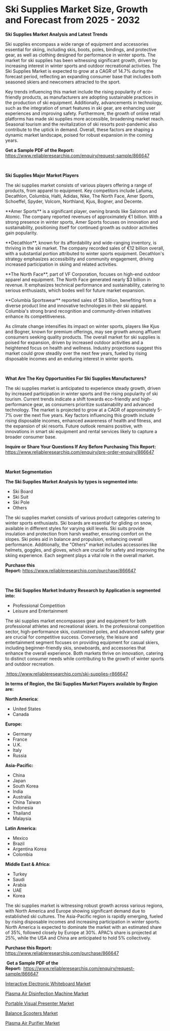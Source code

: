 <p><h1>Ski Supplies Market Size, Growth and Forecast from 2025 - 2032</h1></p><p><strong>Ski Supplies Market Analysis and Latest Trends</strong></p>
<p><p>Ski supplies encompass a wide range of equipment and accessories essential for skiing, including skis, boots, poles, bindings, and protective gear, as well as clothing designed for performance in winter sports. The market for ski supplies has been witnessing significant growth, driven by increasing interest in winter sports and outdoor recreational activities. The Ski Supplies Market is expected to grow at a CAGR of 14.7% during the forecast period, reflecting an expanding consumer base that includes both seasoned skiers and newcomers attracted to the sport.</p><p>Key trends influencing this market include the rising popularity of eco-friendly products, as manufacturers are adopting sustainable practices in the production of ski equipment. Additionally, advancements in technology, such as the integration of smart features in ski gear, are enhancing user experiences and improving safety. Furthermore, the growth of online retail platforms has made ski supplies more accessible, broadening market reach. Seasonal tourism and the revitalization of ski resorts post-pandemic also contribute to the uptick in demand. Overall, these factors are shaping a dynamic market landscape, poised for robust expansion in the coming years.</p></p>
<p><strong>Get a Sample PDF of the Report:&nbsp;</strong> <a href="https://www.reliableresearchiq.com/enquiry/request-sample/866647?utm_campaign=1119&utm_medium=2&utm_source=Github&utm_content=ia&utm_term=04042025&utm_id=ski-supplies">https://www.reliableresearchiq.com/enquiry/request-sample/866647</a></p>
<p>&nbsp;</p>
<p><strong>Ski Supplies Major Market Players</strong></p>
<p><p>The ski supplies market consists of various players offering a range of products, from apparel to equipment. Key competitors include Lafuma, Decathlon, Columbia, Halti, Adidas, Nike, The North Face, Amer Sports, Schoeffel, Spyder, Volcom, Northland, Kjus, Bogner, and Decente.</p><p>**Amer Sports** is a significant player, owning brands like Salomon and Atomic. The company reported revenues of approximately €1 billion. With a strong presence in winter sports, Amer Sports focuses on innovation and sustainability, positioning itself for continued growth as outdoor activities gain popularity.</p><p>**Decathlon**, known for its affordability and wide-ranging inventory, is thriving in the ski market. The company recorded sales of €12 billion overall, with a substantial portion attributed to winter sports equipment. Decathlon's strategy emphasizes accessibility and community engagement, driving increased participation in skiing and related activities.</p><p>**The North Face**, part of VF Corporation, focuses on high-end outdoor apparel and equipment. The North Face generated nearly $3 billion in revenue. It emphasizes technical performance and sustainability, catering to serious enthusiasts, which bodes well for future market expansion.</p><p>**Columbia Sportswear** reported sales of $3 billion, benefiting from a diverse product line and innovative technologies in their ski apparel. Columbia's strong brand recognition and community-driven initiatives enhance its competitiveness.</p><p>As climate change intensifies its impact on winter sports, players like Kjus and Bogner, known for premium offerings, may see growth among affluent consumers seeking quality products. The overall market for ski supplies is poised for expansion, driven by increased outdoor activities and a heightened focus on health and wellness. Industry projections suggest this market could grow steadily over the next few years, fueled by rising disposable incomes and an enduring interest in winter sports.</p></p>
<p>&nbsp;</p>
<p><strong>What Are The Key Opportunities For Ski Supplies Manufacturers?</strong></p>
<p><p>The ski supplies market is anticipated to experience steady growth, driven by increased participation in winter sports and the rising popularity of ski tourism. Current trends indicate a shift towards eco-friendly and high-performance gear, as consumers prioritize sustainability and advanced technology. The market is projected to grow at a CAGR of approximately 5-7% over the next five years. Key factors influencing this growth include rising disposable incomes, enhanced awareness of health and fitness, and the expansion of ski resorts. Future outlook remains positive, with innovations in smart ski equipment and rental services likely to capture a broader consumer base.</p></p>
<p><strong>Inquire or Share Your Questions If Any Before Purchasing This Report:</strong> <a href="https://www.reliableresearchiq.com/enquiry/pre-order-enquiry/866647?utm_campaign=1119&utm_medium=2&utm_source=Github&utm_content=ia&utm_term=04042025&utm_id=ski-supplies">https://www.reliableresearchiq.com/enquiry/pre-order-enquiry/866647</a></p>
<p>&nbsp;</p>
<p><strong>Market Segmentation</strong></p>
<p><strong>The Ski Supplies Market Analysis by types is segmented into:</strong></p>
<p><ul><li>Ski Board</li><li>Ski Suit</li><li>Ski Pole</li><li>Others</li></ul></p>
<p><p>The ski supplies market consists of various product categories catering to winter sports enthusiasts. Ski boards are essential for gliding on snow, available in different styles for varying skill levels. Ski suits provide insulation and protection from harsh weather, ensuring comfort on the slopes. Ski poles aid in balance and propulsion, enhancing overall performance. Additionally, the "Others" market includes accessories like helmets, goggles, and gloves, which are crucial for safety and improving the skiing experience. Each segment plays a vital role in the overall market.</p></p>
<p><strong>Purchase this Report:&nbsp;</strong><a href="https://www.reliableresearchiq.com/purchase/866647?utm_campaign=1119&utm_medium=2&utm_source=Github&utm_content=ia&utm_term=04042025&utm_id=ski-supplies">https://www.reliableresearchiq.com/purchase/866647</a></p>
<p>&nbsp;</p>
<p><strong>The Ski Supplies Market Industry Research by Application is segmented into:</strong></p>
<p><ul><li>Professional Competition</li><li>Leisure and Entertainment</li></ul></p>
<p><p>The ski supplies market encompasses gear and equipment for both professional athletes and recreational skiers. In the professional competition sector, high-performance skis, customized poles, and advanced safety gear are crucial for competitive success. Conversely, the leisure and entertainment segment focuses on providing equipment for casual skiers, including beginner-friendly skis, snowboards, and accessories that enhance the overall experience. Both markets thrive on innovation, catering to distinct consumer needs while contributing to the growth of winter sports and outdoor recreation.</p></p>
<p><a href="https://www.reliableresearchiq.com/ski-supplies-r866647?utm_campaign=1119&utm_medium=2&utm_source=Github&utm_content=ia&utm_term=04042025&utm_id=ski-supplies">&nbsp;https://www.reliableresearchiq.com/ski-supplies-r866647</a></p>
<p><strong>In terms of Region, the Ski Supplies Market Players available by Region are:</strong></p>
<p>
    <p> <strong> North America: </strong>
        <ul>
            <li>United States</li>
            <li>Canada</li>
        </ul>
        </p> 
    <p> <strong> Europe: </strong>
        <ul>
            <li>Germany</li>
            <li>France</li>
            <li>U.K.</li>
            <li>Italy</li>
            <li>Russia</li>
        </ul>
        </p> 
    <p> <strong> Asia-Pacific: </strong>
        <ul>
            <li>China</li>
            <li>Japan</li>
            <li>South Korea</li>
            <li>India</li>
            <li>Australia</li>
            <li>China Taiwan</li>
            <li>Indonesia</li>
            <li>Thailand</li>
            <li>Malaysia</li>
        </ul>
        </p> 
    <p> <strong> Latin America: </strong>
        <ul>
            <li>Mexico</li>
            <li>Brazil</li>
            <li>Argentina Korea</li>
            <li>Colombia</li>
        </ul>
        </p> 
    <p> <strong> Middle East & Africa: </strong>
        <ul>
            <li>Turkey</li>
            <li>Saudi</li>
            <li>Arabia</li>
            <li>UAE</li>
            <li>Korea</li>
        </ul>
    </p>
    </p>
<p><p>The ski supplies market is witnessing robust growth across various regions, with North America and Europe showing significant demand due to established ski cultures. The Asia-Pacific region is rapidly emerging, fueled by rising disposable incomes and increasing participation in winter sports. North America is expected to dominate the market with an estimated share of 35%, followed closely by Europe at 30%. APAC’s share is projected at 25%, while the USA and China are anticipated to hold 5% collectively.</p></p>
<p><strong>Purchase this Report: </strong><a href="https://www.reliableresearchiq.com/purchase/866647?utm_campaign=1119&utm_medium=2&utm_source=Github&utm_content=ia&utm_term=04042025&utm_id=ski-supplies">https://www.reliableresearchiq.com/purchase/866647</a></p>
<p>&nbsp;<strong>Get a Sample PDF of the Report:&nbsp;&nbsp;</strong><a href="https://www.reliableresearchiq.com/enquiry/request-sample/866647?utm_campaign=1119&utm_medium=2&utm_source=Github&utm_content=ia&utm_term=04042025&utm_id=ski-supplies">https://www.reliableresearchiq.com/enquiry/request-sample/866647</a></p>
<p><strong></strong></p>
<p><p><a href="https://github.com/myongfranzcs/Market-Research-Report-List-1/blob/main/interactive-electronic-whiteboard-market.md?utm_campaign=1119&utm_medium=2&utm_source=Github&utm_content=ia&utm_term=04042025&utm_id=ski-supplies">Interactive Electronic Whiteboard Market</a></p><p><a href="https://github.com/biandnikelrs/Market-Research-Report-List-1/blob/main/plasma-air-disinfection-machine-market.md?utm_campaign=1119&utm_medium=2&utm_source=Github&utm_content=ia&utm_term=04042025&utm_id=ski-supplies">Plasma Air Disinfection Machine Market</a></p><p><a href="https://github.com/tentandyik/Market-Research-Report-List-1/blob/main/portable-visual-presenter-market.md?utm_campaign=1119&utm_medium=2&utm_source=Github&utm_content=ia&utm_term=04042025&utm_id=ski-supplies">Portable Visual Presenter Market</a></p><p><a href="https://github.com/mismannely/Market-Research-Report-List-1/blob/main/balance-scooters-market.md?utm_campaign=1119&utm_medium=2&utm_source=Github&utm_content=ia&utm_term=04042025&utm_id=ski-supplies">Balance Scooters Market</a></p><p><a href="https://github.com/lonanweaseh4/Market-Research-Report-List-1/blob/main/plasma-air-purifier-market.md?utm_campaign=1119&utm_medium=2&utm_source=Github&utm_content=ia&utm_term=04042025&utm_id=ski-supplies">Plasma Air Purifier Market</a></p></p>
